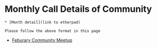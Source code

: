 # Monthly Call Details of Community

~~~~
* [Month detail](link to etherpad)

Please follow the above format in this page
~~~~

* [Feburary Community Meetup](https://public.etherpad-mozilla.org/p/Rust_India_Focus_Group)